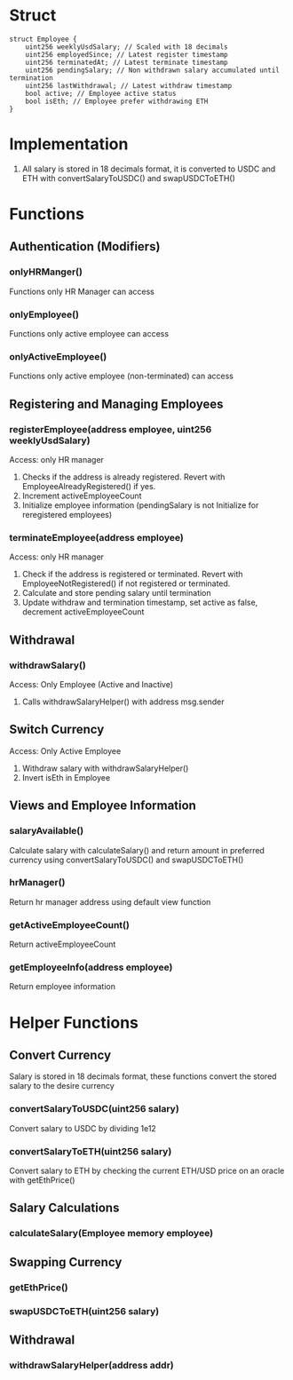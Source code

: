 # Struct
```
struct Employee {
    uint256 weeklyUsdSalary; // Scaled with 18 decimals
    uint256 employedSince; // Latest register timestamp
    uint256 terminatedAt; // Latest terminate timestamp
    uint256 pendingSalary; // Non withdrawn salary accumulated until termination
    uint256 lastWithdrawal; // Latest withdraw timestamp
    bool active; // Employee active status
    bool isEth; // Employee prefer withdrawing ETH
}
```

# Implementation
1. All salary is stored in 18 decimals format, it is converted to USDC and ETH with convertSalaryToUSDC() and swapUSDCToETH()

# Functions
## Authentication (Modifiers)
### onlyHRManger()
Functions only HR Manager can access

### onlyEmployee()
Functions only active employee can access

### onlyActiveEmployee()
Functions only active employee (non-terminated) can access

## Registering and Managing Employees
### registerEmployee(address employee, uint256 weeklyUsdSalary)
Access: only HR manager

1. Checks if the address is already registered. Revert with EmployeeAlreadyRegistered() if yes.
2. Increment activeEmployeeCount
3. Initialize employee information (pendingSalary is not Initialize for reregistered employees)

### terminateEmployee(address employee)
Access: only HR manager

1. Check if the address is registered or terminated. Revert with EmployeeNotRegistered() if not registered or terminated.
2. Calculate and store pending salary until termination
3. Update withdraw and termination timestamp, set active as false, decrement activeEmployeeCount 

## Withdrawal
### withdrawSalary()
Access: Only Employee (Active and Inactive)

1. Calls withdrawSalaryHelper() with address msg.sender

## Switch Currency
Access: Only Active Employee

1. Withdraw salary with withdrawSalaryHelper()
2. Invert isEth in Employee

## Views and Employee Information
### salaryAvailable()
Calculate salary with calculateSalary() and return amount in preferred currency using convertSalaryToUSDC() and swapUSDCToETH()

### hrManager()
Return hr manager address using default view function

### getActiveEmployeeCount()
Return activeEmployeeCount

### getEmployeeInfo(address employee)
Return employee information

# Helper Functions
## Convert Currency
Salary is stored in 18 decimals format, these functions convert the stored salary to the desire currency

### convertSalaryToUSDC(uint256 salary)
Convert salary to USDC by dividing 1e12

### convertSalaryToETH(uint256 salary)
Convert salary to ETH by checking the current ETH/USD price on an oracle with getEthPrice()

## Salary Calculations

### calculateSalary(Employee memory employee)

## Swapping Currency

### getEthPrice()

### swapUSDCToETH(uint256 salary)


## Withdrawal 
### withdrawSalaryHelper(address addr)

